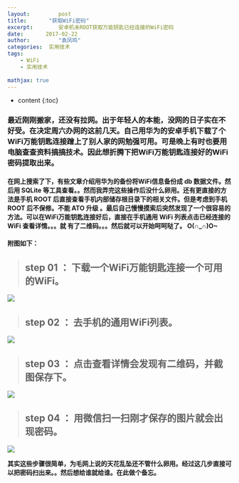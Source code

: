 ```yaml
---
layout:     	post
title:       "获取WiFi密码"
excerpt: 		安卓机未ROOT获取万能钥匙已经连接的WiFi密码 
date:     	2017-02-22 
author:     	"袁凤鸣"
categories:  实用技术
tags:
    - WiFi
    - 实用技术
    
mathjax: true
---
```

 
* content
{:toc} 

### 最近刚刚搬家，还没有拉网。出于年轻人的本能，没网的日子实在不好受。在决定周六办网的这前几天。自己用华为的安卓手机下载了个WiFi万能钥匙连接蹭上了别人家的网勉强可用。可是晚上有时也要用电脑查查资料搞搞技术。因此想折腾下把WiFi万能钥匙连接好的WiFi密码提取出来。






#### 在网上搜索了下，有些文章介绍用华为的备份将WiFi信息备份成 db 数据文件。然后用 SQLite 等工具查看。。然而我弄完这些操作后没什么卵用。还有更直接的方法是手机 ROOT 后直接查看手机内部储存根目录下的相关文件。但是考虑到手机 ROOT 后不保修。不能 ATO 升级 。最后自己慢慢摸索后突然发现了一个很容易的方法。可以在WiFi万能钥匙连接好后，直接在手机通用 WiFi 列表点击已经连接的 WiFi 查看详情。。。就 **有了二维码**。。。然后就可以开始呵呵哒了。 O(∩_∩)O~

**附图如下：**


> ## **step 01 ：** 下载一个WiFi万能钥匙连接一个可用的WiFi。

![](http://wx4.sinaimg.cn/mw690/cb81ffe8gy1fczpx1esbcj20u01hcaek.jpg)



> ##  **step 02 ：** 去手机的通用WiFi列表。


![](http://wx4.sinaimg.cn/mw690/cb81ffe8gy1fczpx20d5rj20u01hcq5t.jpg)




> ##  **step 03 ：** 点击查看详情会发现有二维码，并截图保存下。

![](http://wx3.sinaimg.cn/mw690/cb81ffe8gy1fczpx31medj20u01hcgnv.jpg)


> ##  **step 04 ：** 用微信扫一扫刚才保存的图片就会出现密码。

![](http://wx2.sinaimg.cn/mw690/cb81ffe8gy1fczpx3jkkrj20u01hc75g.jpg)


 **其实这些步骤很简单，为毛网上说的天花乱坠还不管什么卵用。经过这几步直接可以把密码扫出来。。然后想给谁就给谁。在此做个备忘。**








